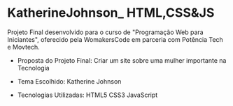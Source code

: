 # KatherineJohnson_ HTML,CSS&JS

Projeto Final desenvolvido para o curso de "Programação Web para Iniciantes", oferecido pela WomakersCode em parceria com Potência Tech e Movtech.

- Proposta do Projeto Final:
Criar um site sobre uma mulher importante na Tecnologia

- Tema Escolhido:
Katherine Johnson

- Tecnologias Utilizadas:
HTML5
CSS3
JavaScript
